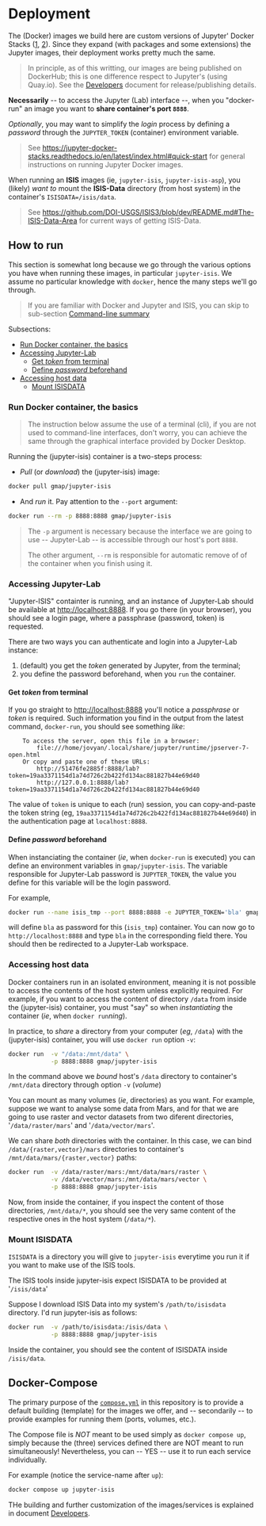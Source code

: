 # Deployment

[1]: https://jupyter-docker-stacks.readthedocs.io
[2]: https://github.com/jupyter/docker-stacks

The (Docker) images we build here are custom versions of Jupyter' Docker Stacks
([1][], [2][]).
Since they expand (with packages and some extensions) the Jupyter images,
their deployment works pretty much the same.

> In principle, as of this writting, our images are being published on
> DockerHub; this is one difference respect to Jupyter's (using Quay.io).
> See the [Developers](developers.md) document for release/publishing details.

**Necessarily** -- to access the Jupyter (Lab) interface --, when you
"docker-run" an image you want to **share container's port `8888`**.

*Optionally*, you may want to simplify the *login* process by defining a
*password* through the `JUPYTER_TOKEN` (container) environment variable.

> See https://jupyter-docker-stacks.readthedocs.io/en/latest/index.html#quick-start
> for general instructions on running Jupyter Docker images.

When running an **ISIS** images (ie, `jupyter-isis`, `jupyter-isis-asp`),
you (likely) *want to* mount the **ISIS-Data** directory (from host system)
in the container's `ISISDATA=/isis/data`.

> See https://github.com/DOI-USGS/ISIS3/blob/dev/README.md#The-ISIS-Data-Area
> for current ways of getting ISIS-Data.

## How to run

This section is somewhat long because we go through the various options you
have when running these images, in particular `jupyter-isis`.
We assume no particular knowledge with `docker`, hence the many steps we'll
go through.

> If you are familiar with Docker and Jupyter and ISIS, you can skip to
> sub-section [Command-line summary](#command-line-summary)

Subsections:

- [Run Docker container, the basics](#run-docker-container-the-basics)
- [Accessing Jupyter-Lab](#accessing-jupyter-lab)
    * [Get *token* from terminal](#get-token-from-terminal)
    * [Define *password* beforehand](#define-password-beforehand)
- [Accessing host data](#accessing-host-data)
    * [Mount ISISDATA](#mount-isisdata)


### Run Docker container, the basics

> The instruction below assume the use of a terminal (cli), if you are not
> used to command-line interfaces, don't worry, you can achieve the same
> through the graphical interface provided by Docker Desktop.

Running the (jupyter-isis) container is a two-steps process:

- *Pull* (or *download*) the (jupyter-isis) image:
```bash
docker pull gmap/jupyter-isis
```


- And *run* it. Pay attention to the `--port` argument:
```bash
docker run --rm -p 8888:8888 gmap/jupyter-isis
```

> The `-p` argument is necessary because the interface we are going to
> use -- Jupyter-Lab -- is accessible through our host's port `8888`.
>
> The other argument, `--rm` is responsible for automatic remove of of
> the container when you finish using it.


### Accessing Jupyter-Lab

"Jupyter-ISIS" containter is running, and an instance of Jupyter-Lab
should be available at [http://localhost:8888](http://localhost:8888).
If you go there (in your browser), you should see a login page, where a
passphrase (password, token) is requested.

There are two ways you can authenticate and login into a Jupyter-Lab instance:

1. (default) you get the *token* generated by Jupyter, from the terminal;
2. you define the password beforehand, when you `run` the container.


#### Get *token* from terminal

If you go straight to [http://localhost:8888](http://localhost:8888) you'll
notice a *passphrase* or *token* is required.
Such information you find in the output from the latest command, `docker-run`,
you should see something *like*:

```
    To access the server, open this file in a browser:
        file:///home/jovyan/.local/share/jupyter/runtime/jpserver-7-open.html
    Or copy and paste one of these URLs:
        http://51476fe2885f:8888/lab?token=19aa3371154d1a74d726c2b422fd134ac881827b44e69d40
        http://127.0.0.1:8888/lab?token=19aa3371154d1a74d726c2b422fd134ac881827b44e69d40
```
The value of `token` is unique to each (run) session, you can copy-and-paste
the token string (eg, `19aa3371154d1a74d726c2b422fd134ac881827b44e69d40`)
in the authentication page at `localhost:8888`.


#### Define *password* beforehand

When instanciating the container (*ie*, when `docker-run` is executed)
you can define an environment variables in `gmap/jupyter-isis`.
The variable responsible for Jupyter-Lab password is `JUPYTER_TOKEN`,
the value you define for this variable will be the login password.

For example,

```bash
docker run --name isis_tmp --port 8888:8888 -e JUPYTER_TOKEN='bla' gmap/jupyter-isis
```

will define `bla` as password for this (`isis_tmp`) container.
You can now go to `http://localhost:8888` and type `bla` in the corresponding
field there.
You should then be redirected to a Jupyter-Lab workspace.


### Accessing host data

Docker containers run in an isolated environment, meaning it is not possible
to access the contents of the host system unless explicitly required.
For example, if you want to access the content of directory `/data` from
inside the (jupyter-isis) container, you must "say" so when *instantiating*
the container (*ie*, when `docker run`*ning*).

In practice, to *share* a directory from your computer (*eg*, `/data`)
with the (jupyter-isis) container, you will use `docker run` option `-v`:

```bash
docker run  -v "/data:/mnt/data" \
            -p 8888:8888 gmap/jupyter-isis
```

In the command above we *bound* host's `/data` directory to
container's `/mnt/data` directory through option `-v` (*volume*)

You can mount as many volumes (*ie*, directories) as you want.
For example, suppose we want to analyse some data from Mars, and for that
we are going to use raster and vector datasets from two diferent directories,
'`/data/raster/mars`' and '`/data/vector/mars`'.

We can share *both* directories with the container.
In this case, we can bind `/data/{raster,vector}/mars` directories to
container's `/mnt/data/mars/{raster,vector}` paths:

```bash
docker run  -v /data/raster/mars:/mnt/data/mars/raster \
            -v /data/vector/mars:/mnt/data/mars/vector \
            -p 8888:8888 gmap/jupyter-isis
```

Now, from inside the container, if you inspect the content of those
directories, `/mnt/data/*`, you should see the very same content of the
respective ones in the host system (`/data/*`).


### Mount ISISDATA

`ISISDATA` is a directory you will give to `jupyter-isis` everytime you
run it if you want to make use of the ISIS tools.

The ISIS tools inside jupyter-isis expect ISISDATA to be provided at
'`/isis/data`'

Suppose I download ISIS Data into my system's `/path/to/isisdata` directory.
I'd run jupyter-isis as follows:

```bash
docker run  -v /path/to/isisdata:/isis/data \
            -p 8888:8888 gmap/jupyter-isis
```

Inside the container, you should see the content of ISISDATA inside
`/isis/data`.
## Docker-Compose

The primary purpose of the [`compose.yml`](/compose.yml) in this repository
is to provide a default building (template) for the images we offer, and
-- secondarily -- to provide examples for running them (ports, volumes, etc.).

The Compose file is *NOT* meant to be used simply as `docker compose up`,
simply because the (three) services defined there are NOT meant to run
simultaneously!
Nevertheless, you can -- YES -- use it to run each service individually.

For example (notice the service-name after `up`):

```bash
docker compose up jupyter-isis
```

THe building and further customization of the images/services is explained
in document [Developers](developers.md).
